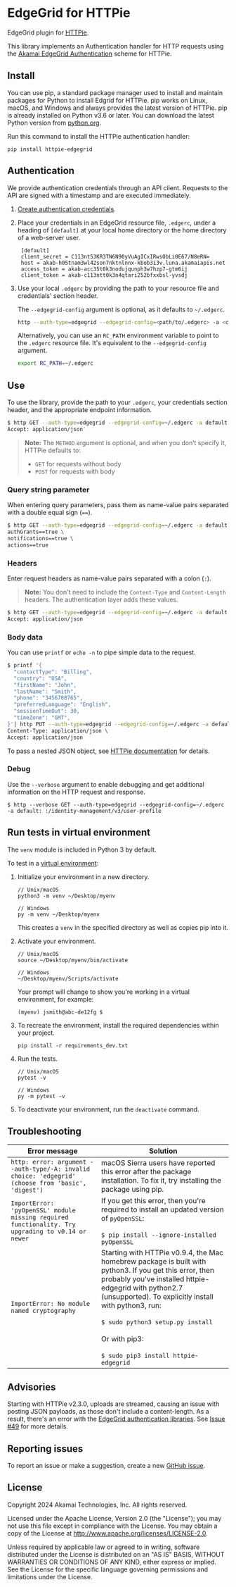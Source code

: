 # EdgeGrid for HTTPie

EdgeGrid plugin for [HTTPie](https://github.com/jkbr/httpie).

This library implements an Authentication handler for HTTP requests using the [Akamai EdgeGrid Authentication](https://techdocs.akamai.com/developer/docs/authenticate-with-edgegrid) scheme for HTTPie.

## Install

You can use pip, a standard package manager used to install and maintain packages for Python to install Edgrid for HTTPie. pip works on Linux, macOS, and Windows and always provides the latest version of HTTPie. pip is already installed on Python v3.6 or later. You can download the latest Python version from [python.org](https://www.python.org/downloads/).

Run this command to install the HTTPie authentication handler:

```
pip install httpie-edgegrid
```

## Authentication

We provide authentication credentials through an API client. Requests to the API are signed with a timestamp and are executed immediately.

1. [Create authentication credentials](https://techdocs.akamai.com/developer/docs/set-up-authentication-credentials).

2. Place your credentials in an EdgeGrid resource file, `.edgerc`, under a heading of `[default]` at your local home directory or the home directory of a web-server user.

   ```
    [default]
    client_secret = C113nt53KR3TN6N90yVuAgICxIRwsObLi0E67/N8eRN=
    host = akab-h05tnam3wl42son7nktnlnnx-kbob3i3v.luna.akamaiapis.net
    access_token = akab-acc35t0k3nodujqunph3w7hzp7-gtm6ij
    client_token = akab-c113ntt0k3n4qtari252bfxxbsl-yvsdj
    ```

3. Use your local `.edgerc` by providing the path to your resource file and credentials' section header.

   The `--edgegrid-config` argument is optional, as it defaults to `~/.edgerc`.

    ```bash
    http --auth-type=edgegrid --edgegrid-config=<path/to/.edgerc> -a <credentials_section_name>: :/<api_endpoint>
    ```

   Alternatively, you can use an `RC_PATH` environment variable to point to the `.edgerc` resource file. It's equivalent to the `--edgegrid-config` argument.

   ```bash
   export RC_PATH=~/.edgerc
   ```

## Use

To use the library, provide the path to your `.edgerc`, your credentials section header, and the appropriate endpoint information.

```bash
$ http GET --auth-type=edgegrid --edgegrid-config=~/.edgerc -a default: :/identity-management/v3/user-profile \
Accept: application/json'
```
> **Note:** The `METHOD` argument is optional, and when you don’t specify it, HTTPie defaults to:
> 
> - `GET` for requests without body
> - `POST` for requests with body

### Query string parameter

When entering query parameters, pass them as name-value pairs separated with a double equal sign (`==`).

```bash
$ http GET --auth-type=edgegrid --edgegrid-config=~/.edgerc -a default: :/identity-management/v3/user-profile \
authGrants==true \
notifications==true \
actions==true
```

### Headers

Enter request headers as name-value pairs separated with a colon (`:`).

> **Note:** You don't need to include the `Content-Type` and `Content-Length` headers. The authentication layer adds these values.

```bash
$ http GET --auth-type=edgegrid --edgegrid-config=~/.edgerc -a default: :/identity-management/v3/user-profile \
Accept: application/json
```

### Body data

You can use `printf` or `echo -n` to pipe simple data to the request.

```bash
$ printf '{
  "contactType": "Billing",
  "country": "USA",
  "firstName": "John",
  "lastName": "Smith",
  "phone": "3456788765",
  "preferredLanguage": "English",
  "sessionTimeOut": 30,
  "timeZone": "GMT",
}'| http PUT --auth-type=edgegrid --edgegrid-config=~/.edgerc -a default: :/identity-management/v3/user-profile/basic-info \
Content-Type: application/json \
Accept: application/json
```

To pass a nested JSON object, see [HTTPie documentation](https://httpie.io/docs/cli/nested-json) for details.

### Debug

Use the `--verbose` argument to enable debugging and get additional information on the HTTP request and response.

```
$ http --verbose GET --auth-type=edgegrid --edgegrid-config=~/.edgerc -a default: :/identity-management/v3/user-profile
```

## Run tests in virtual environment

The `venv` module is included in Python 3 by default.

To test in a [virtual
environment](https://docs.python.org/3/library/venv.html):

1. Initialize your environment in a new directory.

   ```
   // Unix/macOS
   python3 -m venv ~/Desktop/myenv

   // Windows
   py -m venv ~/Desktop/myenv
   ```

   This creates a `venv` in the specified directory as well as copies pip into it.

2. Activate your environment.

   ```
   // Unix/macOS
   source ~/Desktop/myenv/bin/activate

   // Windows
   ~/Desktop/myenv/Scripts/activate
   ```

   Your prompt will change to show you're working in a virtual environment, for example:

   ```
   (myenv) jsmith@abc-de12fg $
   ```

3. To recreate the environment, install the required dependencies within your project.

   ```
   pip install -r requirements_dev.txt
   ```

4. Run the tests.

   ```
   // Unix/macOS
   pytest -v

   // Windows
   py -m pytest -v
   ```

5. To deactivate your environment, run the `deactivate` command.

## Troubleshooting

| Error message | Solution |
| ------- | -------|
| `http: error: argument --auth-type/-A: invalid choice: 'edgegrid' (choose from 'basic', 'digest')` | macOS Sierra users have reported this error after the package installation. To fix it, try installing the package using pip. |
| `ImportError: 'pyOpenSSL' module missing required functionality. Try upgrading to v0.14 or newer` | If you get this error, then you're required to install an updated version of `pyOpenSSL`: <br /> <br /> `$ pip install --ignore-installed pyOpenSSL`|
| `ImportError: No module named cryptography` | Starting with HTTPie v0.9.4, the Mac homebrew package is built with python3. If you get this error, then probably you've installed httpie-edgegrid with python2.7 (unsupported). To explicitly install with python3, run: <br /> <br /> `$ sudo python3 setup.py install` <br /> <br /> Or with pip3: <br /> <br /> `$ sudo pip3 install httpie-edgegrid` |

## Advisories

Starting with HTTPie v2.3.0, uploads are streamed, causing an issue with posting JSON payloads, as those don't include a content-length. As a result, there's an error with the [EdgeGrid authentication libraries](https://github.com/akamai/AkamaiOPEN-edgegrid-python). See [Issue #49](https://github.com/akamai/AkamaiOPEN-edgegrid-python/issues/49) for more details.

## Reporting issues

To report an issue or make a suggestion, create a new [GitHub issue](https://github.com/akamai/httpie-edgegrid/issues).

## License

Copyright 2024 Akamai Technologies, Inc. All rights reserved.

Licensed under the Apache License, Version 2.0 (the "License"); you may not use this file except in compliance with the License. You may obtain a copy of the License at http://www.apache.org/licenses/LICENSE-2.0.

Unless required by applicable law or agreed to in writing, software distributed under the License is distributed on an "AS IS" BASIS, WITHOUT WARRANTIES OR CONDITIONS OF ANY KIND, either express or implied. See the License for the specific language governing permissions and limitations under the License.